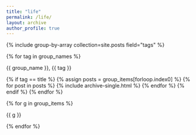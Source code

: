 ```yaml
---
title: "life"
permalink: /life/
layout: archive
author_profile: true
---
```


{% include group-by-array collection=site.posts field="tags" %}

{% for tag in group_names %}
  <p> {{ group_name }}, {{ tag }}</p>
  {% if tag == title %}
    {% assign posts = group_items[forloop.index0] %}
    {% for post in posts %}
      {% include archive-single.html %}
    {% endfor %}
  {% endif %}
{% endfor %}

{% for g in group_items %}
  <p> {{ g }} </p>
{% endfor %}